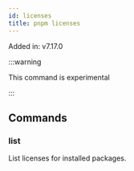 ```yaml
---
id: licenses
title: pnpm licenses
---
```


Added in: v7.17.0

:::warning

This command is experimental

:::

## Commands

### list

List licenses for installed packages.
